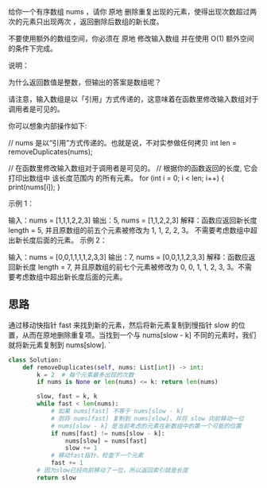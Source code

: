 给你一个有序数组 nums ，请你 原地 删除重复出现的元素，使得出现次数超过两次的元素只出现两次 ，返回删除后数组的新长度。

不要使用额外的数组空间，你必须在 原地 修改输入数组 并在使用 O(1) 额外空间的条件下完成。

 

说明：

为什么返回数值是整数，但输出的答案是数组呢？

请注意，输入数组是以「引用」方式传递的，这意味着在函数里修改输入数组对于调用者是可见的。

你可以想象内部操作如下:

// nums 是以“引用”方式传递的。也就是说，不对实参做任何拷贝
int len = removeDuplicates(nums);

// 在函数里修改输入数组对于调用者是可见的。
// 根据你的函数返回的长度, 它会打印出数组中 该长度范围内 的所有元素。
for (int i = 0; i < len; i++) {
    print(nums[i]);
}
 

示例 1：

输入：nums = [1,1,1,2,2,3]
输出：5, nums = [1,1,2,2,3]
解释：函数应返回新长度 length = 5, 并且原数组的前五个元素被修改为 1, 1, 2, 2, 3。 不需要考虑数组中超出新长度后面的元素。
示例 2：

输入：nums = [0,0,1,1,1,1,2,3,3]
输出：7, nums = [0,0,1,1,2,3,3]
解释：函数应返回新长度 length = 7, 并且原数组的前七个元素被修改为 0, 0, 1, 1, 2, 3, 3。不需要考虑数组中超出新长度后面的元素。

## 思路
通过移动快指针 fast 来找到新的元素，然后将新元素复制到慢指针 slow 的位置，从而在原地删除重复项。当找到一个与 nums[slow - k] 不同的元素时，我们就将新元素复制到 nums[slow]. `

```py
class Solution:
    def removeDuplicates(self, nums: List[int]) -> int:
        k = 2  # 每个元素最多出现的次数
        if nums is None or len(nums) <= k: return len(nums)

        slow, fast = k, k
        while fast < len(nums):
            # 如果 nums[fast] 不等于 nums[slow - k]
            # 则将 nums[fast] 复制到 nums[slow]，并将 slow 向前移动一位
            # nums[slow - k] 是当前考虑的元素在新数组中的第一个可能的位置
            if nums[fast] != nums[slow - k]:
                nums[slow] = nums[fast]
                slow += 1
            # 移动fast指针，检查下一个元素
            fast += 1
        # 因为slow已经向前移动了一位，所以返回索引就是长度
        return slow
```